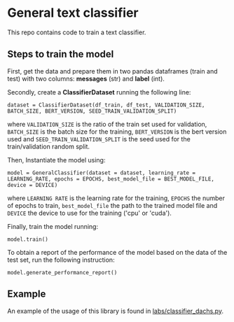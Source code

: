 # General text classifier

This repo contains code to train a text classifier.

## Steps to train the model

First, get the data and prepare them in two pandas dataframes (train and test) with two columns: **messages** (str) and **label** (int).

Secondly, create a **ClassifierDataset** running the following line:

`dataset = ClassifierDataset(df_train, df_test, VALIDATION_SIZE, BATCH_SIZE, BERT_VERSION, SEED_TRAIN_VALIDATION_SPLIT)`

where `VALIDATION_SIZE` is the ratio of the train set used for validation, `BATCH_SIZE` is the batch size for the training, `BERT_VERSION` is the bert version used and `SEED_TRAIN_VALIDATION_SPLIT` is the seed used for the train/validation random split.

Then,  Instantiate the model using:

`model = GeneralClassifier(dataset = dataset, learning_rate = LEARNING_RATE, epochs = EPOCHS, best_model_file = BEST_MODEL_FILE, device = DEVICE)`

where `LEARNING RATE` is the learning rate for the training, `EPOCHS` the number of epochs to train, `best_model_file` the path to the trained model file and `DEVICE` the device to use for the training ('cpu' or 'cuda').

Finally, train the model running:

`model.train()`

To obtain a report of the performance of the model based on the data of the test set, run the following instruction:

`model.generate_performance_report()`

## Example

An example of the usage of this library is found in [labs/classifier_dachs.py](https://github.com/dacfortuny/general_bert_classifier/blob/main/labs/classifier_dachs.py).
